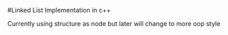#Linked List Implementation in c++

Currently using structure as node but later will change to more oop style